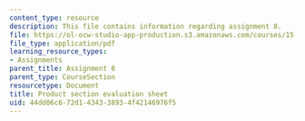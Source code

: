 ```yaml
---
content_type: resource
description: This file contains information regarding assignment 8.
file: https://ol-ocw-studio-app-production.s3.amazonaws.com/courses/15-390-new-enterprises-spring-2013/44dd06c672d1434338934f42146976f5_MIT15_390S13_assgn8sheet.pdf
file_type: application/pdf
learning_resource_types:
- Assignments
parent_title: Assignment 8
parent_type: CourseSection
resourcetype: Document
title: Product section evaluation sheet
uid: 44dd06c6-72d1-4343-3893-4f42146976f5
---
```


